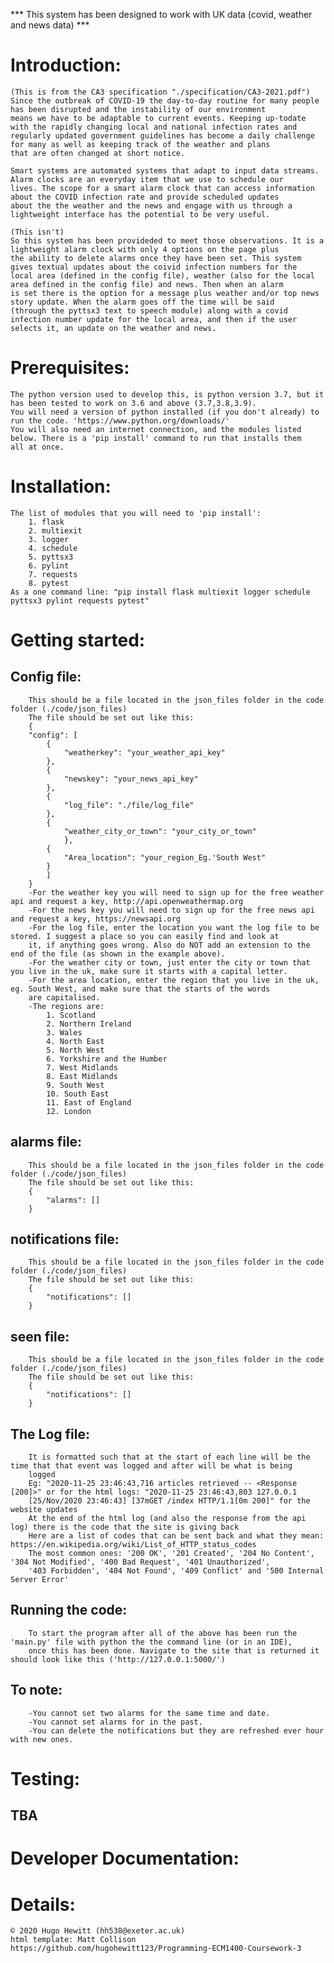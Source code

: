 *** This system has been designed to work with UK data (covid, weather and news data) ***

# Introduction:
    (This is from the CA3 specification "./specification/CA3-2021.pdf")
    Since the outbreak of COVID-19 the day-to-day routine for many people has been disrupted and the instability of our environment
    means we have to be adaptable to current events. Keeping up-todate with the rapidly changing local and national infection rates and
    regularly updated government guidelines has become a daily challenge for many as well as keeping track of the weather and plans
    that are often changed at short notice.
    
    Smart systems are automated systems that adapt to input data streams. Alarm clocks are an everyday item that we use to schedule our
    lives. The scope for a smart alarm clock that can access information about the COVID infection rate and provide scheduled updates
    about the the weather and the news and engage with us through a lightweight interface has the potential to be very useful.

    (This isn't)
    So this system has been provideded to meet those observations. It is a lightweight alarm clock with only 4 options on the page plus
    the ability to delete alarms once they have been set. This system gives textual updates about the coivid infection numbers for the
    local area (defined in the config file), weather (also for the local area defined in the config file) and news. Then when an alarm
    is set there is the option for a message plus weather and/or top news story update. When the alarm goes off the time will be said
    (through the pyttsx3 text to speech module) along with a covid infection number update for the local area, and then if the user
    selects it, an update on the weather and news.

# Prerequisites:
    The python version used to develop this, is python version 3.7, but it has been tested to work on 3.6 and above (3.7,3.8,3.9).
    You will need a version of python installed (if you don't already) to run the code. 'https://www.python.org/downloads/'
    You will also need an internet connection, and the modules listed below. There is a 'pip install' command to run that installs them
    all at once.

# Installation:
    The list of modules that you will need to 'pip install':
        1. flask
        2. multiexit
        3. logger
        4. schedule
        5. pyttsx3
        6. pylint
        7. requests
        8. pytest
    As a one command line: "pip install flask multiexit logger schedule pyttsx3 pylint requests pytest"

# Getting started:
## Config file:
        This should be a file located in the json_files folder in the code folder (./code/json_files)
        The file should be set out like this:
        {
        "config": [
            {
                "weatherkey": "your_weather_api_key"
            },
            {
                "newskey": "your_news_api_key"
            },
            {
                "log_file": "./file/log_file"
            },
            {
                "weather_city_or_town": "your_city_or_town"
                },
            {
                "Area_location": "your_region_Eg.'South West"
            }
            ]
        }
        -For the weather key you will need to sign up for the free weather api and request a key, http://api.openweathermap.org
        -For the news key you will need to sign up for the free news api and request a key, https://newsapi.org
        -For the log file, enter the location you want the log file to be stored. I suggest a place so you can easily find and look at
        it, if anything goes wrong. Also do NOT add an extension to the end of the file (as shown in the example above).
        -For the weather city or town, just enter the city or town that you live in the uk, make sure it starts with a capital letter.
        -For the area location, enter the region that you live in the uk, eg. South West, and make sure that the starts of the words
        are capitalised.
        -The regions are:
            1. Scotland
            2. Northern Ireland
            3. Wales
            4. North East
            5. North West
            6. Yorkshire and the Humber
            7. West Midlands
            8. East Midlands
            9. South West
            10. South East
            11. East of England
            12. London
## alarms file:
        This should be a file located in the json_files folder in the code folder (./code/json_files)
        The file should be set out like this:
        {
            "alarms": []
        }
## notifications file:
        This should be a file located in the json_files folder in the code folder (./code/json_files)
        The file should be set out like this:
        {
            "notifications": []
        }
## seen file:
        This should be a file located in the json_files folder in the code folder (./code/json_files)
        The file should be set out like this:
        {
            "notifications": []
        }

## The Log file:
        It is formatted such that at the start of each line will be the time that that event was logged and after will be what is being
        logged
        Eg: "2020-11-25 23:46:43,716 articles retrieved -- <Response [200]>" or for the html logs: "2020-11-25 23:46:43,803 127.0.0.1
        [25/Nov/2020 23:46:43] [37mGET /index HTTP/1.1[0m 200]" for the website updates
        At the end of the html log (and also the response from the api log) there is the code that the site is giving back
        Here are a list of codes that can be sent back and what they mean: https://en.wikipedia.org/wiki/List_of_HTTP_status_codes
        The most common ones: '200 OK', '201 Created', '204 No Content', '304 Not Modified', '400 Bad Request', '401 Unauthorized',
        '403 Forbidden', '404 Not Found', '409 Conflict' and '500 Internal Server Error'
## Running the code:
        To start the program after all of the above has been run the 'main.py' file with python the the command line (or in an IDE),
        once this has been done. Navigate to the site that is returned it should look like this ('http://127.0.0.1:5000/')
## To note:
        -You cannot set two alarms for the same time and date.
        -You cannot set alarms for in the past.
        -You can delete the notifications but they are refreshed ever hour with new ones.

# Testing:
## TBA

# Developer Documentation:


# Details:
    © 2020 Hugo Hewitt (hh538@exeter.ac.uk)
    html template: Matt Collison
    https://github.com/hugohewitt123/Programming-ECM1400-Coursework-3